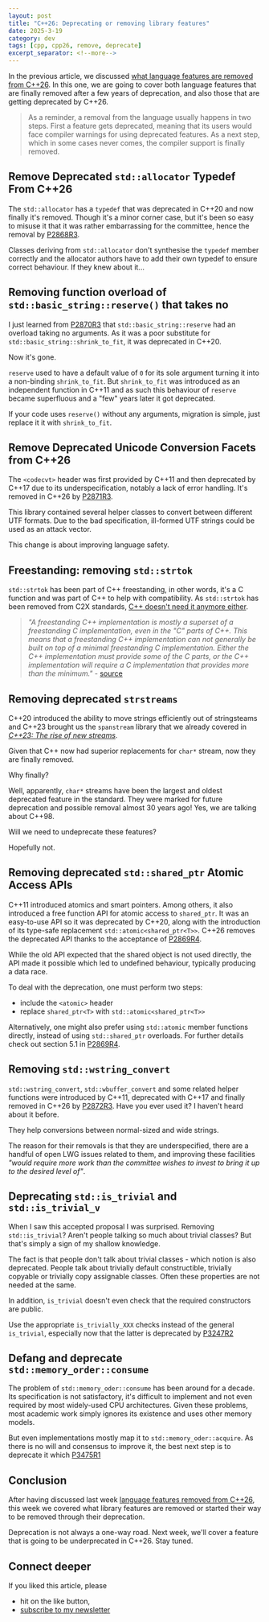```yaml
---
layout: post
title: "C++26: Deprecating or removing library features"
date: 2025-3-19
category: dev
tags: [cpp, cpp26, remove, deprecate]
excerpt_separator: <!--more-->
---
```

In the previous article, we discussed [what language features are removed from C++26](https://www.sandordargo.com/blog/2025/03/12/cpp26-removing-language-features). In this one, we are going to cover both language features that are finally removed after a few years of deprecation, and also those that are getting deprecated by C++26.

> As a reminder, a removal from the language usually happens in two steps. First a feature gets deprecated, meaning that its users would face compiler warnings for using deprecated features. As a next step, which in some cases never comes, the compiler support is finally removed.

## Remove Deprecated `std::allocator` Typedef From C++26

The `std::allocator` has a `typedef` that was deprecated in C++20 and now finally it's removed. Though it's a minor corner case, but it's been so easy to misuse it that it was rather embarrassing for the committee, hence the removal by [P2868R3](https://www.open-std.org/jtc1/sc22/wg21/docs/papers/2023/p2868r3.pdf).

Classes deriving from `std::allocator` don't synthesise the `typedef` member correctly and the allocator authors have to add their own typedef to ensure correct behaviour. If they knew about it...

## Removing function overload of `std::basic_string::reserve()` that takes no 

I just learned from [P2870R3](https://www.open-std.org/jtc1/sc22/wg21/docs/papers/2023/p2870r3.pdf) that `std::basic_string::reserve` had an overload taking no arguments. As it was a poor substitute for `std::basic_string::shrink_to_fit`, it was deprecated in C++20.

Now it's gone.

`reserve` used to have a default value of `0` for its sole argument turning it into a non-binding `shrink_to_fit`. But `shrink_to_fit` was introduced as an independent function in C++11 and as such this behaviour of `reserve` became superfluous and a "few" years later it got deprecated.

If your code uses `reserve()` without any arguments, migration is simple, just replace it it with `shrink_to_fit`.

## Remove Deprecated Unicode Conversion Facets from C++26

The `<codecvt>` header was first provided by C++11 and then deprecated by C++17 due to its underspecification, notably a lack of error handling. It's removed in C++26 by [P2871R3](https://www.open-std.org/jtc1/sc22/wg21/docs/papers/2023/p2871r3.pdf).

This library contained several helper classes to convert between different UTF formats. Due to the bad specification, ill-formed UTF strings could be used as an attack vector.

This change is about improving language safety.

## Freestanding: removing `std::strtok`

`std::strtok` has been part of C++ freestanding, in other words, it's a C function and was part of C++ to help with compatibility. As `std::strtok` has been removed from C2X standards, [C++ doesn't need it anymore either](https://www.open-std.org/jtc1/sc22/wg21/docs/papers/2023/p2937r0.html). 

> *"A freestanding C++ implementation is mostly a superset of a freestanding C implementation, even in the "C" parts of C++. This means that a freestanding C++ implementation can not generally be built on top of a minimal freestanding C implementation. Either the C++ implementation must provide some of the C parts, or the C++ implementation will require a C implementation that provides more than the minimum."* - [source](https://www.open-std.org/jtc1/sc22/wg21/docs/papers/2023/p2338r4.html#:~:text=A%20freestanding%20C%2B%2B%20implementation%20is%20mostly%20a%20superset%20of%20a,a%20minimal%20freestanding%20C%20implementation.)

## Removing deprecated `strstreams`

C++20 introduced the ability to move strings efficiently out of stringsteams and C++23 brought us the `spanstream` library that we already covered in [*C++23: The rise of new streams*](https://www.sandordargo.com/blog/2023/12/06/cpp23-strtream-strstream-replacement).

Given that C++ now had superior replacements for `char*` stream, now they are finally removed.

Why finally?

Well, apparently, `char*` streams have been the largest and oldest deprecated feature in the standard. They were marked for future deprecation and possible removal almost 30 years ago! Yes, we are talking about C++98.

Will we need to undeprecate these features?

Hopefully not.

## Removing deprecated `std::shared_ptr` Atomic Access APIs

C++11 introduced atomics and smart pointers. Among others, it also introduced a free function API for atomic access to `shared_ptr`. It was an easy-to-use API so it was deprecated by C++20, along with the introduction of its type-safe replacement `std::atomic<shared_ptr<T>>`. C++26 removes the deprecated API thanks to the acceptance of [P2869R4](https://www.open-std.org/jtc1/sc22/wg21/docs/papers/2024/p2869r4.pdf).

While the old API expected that the shared object is not used directly, the API made it possible which led to undefined behaviour, typically producing a data race.

To deal with the deprecation, one must perform two steps:
- include the `<atomic>` header
- replace `shared_ptr<T>` with `std::atomic<shared_ptr<T>>`

Alternatively, one might also prefer using `std::atomic` member functions directly, instead of using `std::shared_ptr` overloads. For further details check out section 5.1 in [P2869R4](https://www.open-std.org/jtc1/sc22/wg21/docs/papers/2024/p2869r4.pdf).

## Removing `std::wstring_convert`

`std::wstring_convert`, `std::wbuffer_convert` and some related helper functions were introduced by C++11, deprecated with C++17 and finally removed in C++26 by [P2872R3](https://www.open-std.org/jtc1/sc22/wg21/docs/papers/2024/p2872r3.pdf). Have you ever used it? I haven't heard about it before.

They help conversions between normal-sized and wide strings.

The reason for their removals is that they are underspecified, there are a handful of open LWG issues related to them, and improving these facilities *"would require more work than the committee wishes to invest to bring it up to the desired level of"*.

## Deprecating `std::is_trivial` and `std::is_trivial_v`

When I saw this accepted proposal I was surprised. Removing `std::is_trivial`? Aren't people talking so much about trivial classes? But that's simply a sign of my shallow knowledge.

The fact is that people don't talk about trivial classes - which notion is also deprecated. People talk about trivially default constructible, trivially copyable or trivially copy assignable classes. Often these properties are not needed at the same.

In addition, `is_trivial` doesn't even check that the required constructors are public.

Use the appropriate `is_trivially_XXX` checks instead of the general `is_trivial`, especially now that the latter is deprecated by [P3247R2](https://www.open-std.org/jtc1/sc22/wg21/docs/papers/2024/p3247r2.html)

## Defang and deprecate `std::memory_order::consume`

The problem of `std::memory_oder::consume` has been around for a decade. Its specification is not satisfactory, it's difficult to implement and not even required by most widely-used CPU architectures. Given these problems, most academic work simply ignores its existence and uses other memory models.

But even implementations mostly map it to `std::memory_oder::acquire`. As there is no will and consensus to improve it, the best next step is to deprecate it which [P3475R1](https://www.open-std.org/jtc1/sc22/wg21/docs/papers/2025/p3475r1.pdf)

## Conclusion

After having discussed last week [language features removed from C++26](https://www.sandordargo.com/blog/2025/03/12/cpp26-removing-language-features), this week we covered what library features are removed or started their way to be removed through their deprecation.

Deprecation is not always a one-way road. Next week, we'll cover a feature that is going to be underprecated in C++26. Stay tuned.

## Connect deeper

If you liked this article, please 
- hit on the like button,  
- [subscribe to my newsletter](http://eepurl.com/gvcv1j)
